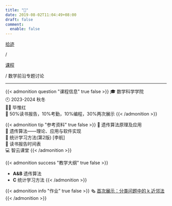 ```yaml
---
title: "🏫"
date: 2019-08-02T11:04:49+08:00
draft: false
comment:
  enable: false
---
```


<div class="nav-tab">
  <a href="../../../cages"><p class="not">拾迹</p></a><p class="not">/</p>
  <a href="../"><p class="not">课程</p></a>
  <p class="now">/&nbsp;数学前沿专题讨论</p>
</div>

---

{{< admonition question "课程信息" true false >}}
🎓 数学科学学院<br>
🕙 2023-2024 秋冬<br>
🧑‍🏫 毕惟红<br>
📝 50%读书报告，10%考勤，10%编程，30%两次展示
{{< /admonition >}}

{{< admonition tip "参考资料" true false >}}
📓 遗传算法原理及应用<br>
📓 遗传算法——理论、应用与软件实现<br>
📓 统计学习方法(第2版) [李航]<br>
📑 读书报告时间表<br>
💻 智云课堂
{{< /admonition >}}

{{< admonition success "教学大纲" true false >}}
- **A&B** 遗传算法
- **C** 统计学习方法
{{< /admonition >}}

{{< admonition info "作业" true false >}}
🗞️ [首次展示：分类问题中的 k 近邻法](../../../qianyan)
{{< /admonition >}}
